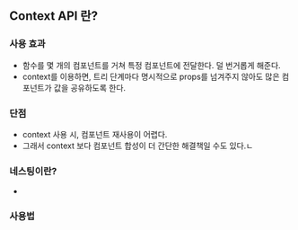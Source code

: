 ## Context API 란?

### 사용 효과

- 함수를 몇 개의 컴포넌트를 거쳐 특정 컴포넌트에 전달한다. 덜 번거롭게 해준다.
- context를 이용하면, 트리 단계마다 명시적으로 props를 넘겨주지 않아도 많은 컴포넌트가 값을 공유하도록 한다.

### 단점

- context 사용 시, 컴포넌트 재사용이 어렵다.
- 그래서 context 보다 컴포넌트 합성이 더 간단한 해결책일 수도 있다.ㄴ

### 네스팅이란?

-

### 사용법
